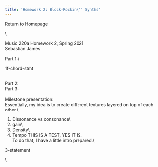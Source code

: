 ```yaml
---
title: 'Homework 2: Block-Rockin\'' Synths'
---
```


Return to Homepage

\

Music 220a Homework 2, Spring 2021\
Sebastian James\
\
Part 1:\

1f-chord-stmt

\
Part 2:\
Part 3:\
\
Milestone presentation:\
Essentially, my idea is to create different textures layered on top of
each other.\
1. Dissonance vs consonance\
2. gain\
3. Density\
4. Tempo THIS IS A TEST, YES IT IS.\
To do that, I have a little intro prepared.\

3-statement

\

